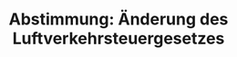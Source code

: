 ---
abstimmung:
  abstimmung: 1
  bundestagssitzung: 128
  datum: 15. November 2019
  legislaturperiode: 19
categories:
- Todo
data:
- title: Abstimmungsergebnis 20191115_1-data.pdf
  url: /res/2021-btw/abstimmungsergebnisse/20191115_1-data.pdf
- title: Abstimmungsergebnis 20191115_1_xls-data.xlsx
  url: /res/2021-btw/abstimmungsergebnisse/20191115_1_xls-data.xlsx
- title: Abstimmungsergebnis 20191115_1_xls-data.csv
  url: /res/2021-btw/abstimmungsergebnisse/csv/20191115_1_xls-data.csv
documents:
- local: /res/2021-btw/drucksachen/14339.pdf
  title: Drucksache 19/14339
  url: https://dip21.bundestag.de/dip21/btd/19/143/1914339.pdf
- local: /res/2021-btw/drucksachen/15126.pdf
  title: Drucksache 19/15126
  url: https://dip21.bundestag.de/dip21/btd/19/151/1915126.pdf
- local: /res/2021-btw/drucksachen/15239.pdf
  title: Drucksache 19/15239
  url: https://dip21.bundestag.de/dip21/btd/19/152/1915239.pdf
ergebnis:
  AfD:
    enthaltung: 0
    gesamt: 91
    ja: 0
    nein: 73
    nichtabgegeben: 18
    ungueltig: 0
  Bündnis 90/Die Grünen:
    enthaltung: 0
    gesamt: 67
    ja: 0
    nein: 53
    nichtabgegeben: 14
    ungueltig: 0
  Die Linke:
    enthaltung: 55
    gesamt: 69
    ja: 0
    nein: 0
    nichtabgegeben: 14
    ungueltig: 0
  FDP:
    enthaltung: 0
    gesamt: 79
    ja: 0
    nein: 68
    nichtabgegeben: 11
    ungueltig: 0
  cdu/csu:
    enthaltung: 0
    gesamt: 246
    ja: 221
    nein: 4
    nichtabgegeben: 21
    ungueltig: 0
  file: 20191115_1_xls-data.xlsx
  fraktionslos:
    enthaltung: 0
    gesamt: 4
    ja: 0
    nein: 2
    nichtabgegeben: 2
    ungueltig: 0
  spd:
    enthaltung: 0
    gesamt: 152
    ja: 135
    nein: 0
    nichtabgegeben: 17
    ungueltig: 0
layout: abstimmung
links:
- title: Link zu bundestag.de
  url: https://www.bundestag.de/parlament/plenum/abstimmung/abstimmung?id=639
preview: 'Deutscher Bundestag


  128. Sitzung des Deutschen Bundestages

  am Freitag, 15. November 2019


  Endgültiges Ergebnis der Namentlichen Abstimmung Nr. 1


  Gesetzentwurf der Fraktionen der CDU/CSU und SPD

  Entwurf eines Gesetzes zur Änderung des Luftverkehrsteuergesetzes

  Drs. 19/14339, 19/15126 und 19/15239'
tags:
- Todo
title: 'Abstimmung: Änderung des Luftverkehrsteuergesetzes'
---